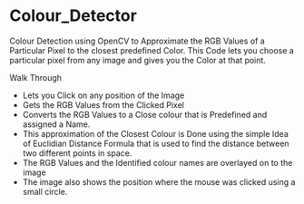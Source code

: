# Colour_Detector
Colour Detection using OpenCV to Approximate the RGB Values of a Particular Pixel to the closest predefined Color. This Code lets you choose a particular pixel from any image and gives you the Color at that point.

Walk Through
- Lets you Click on any position of the Image
- Gets the RGB Values from the Clicked Pixel 
- Converts the RGB Values to a Close colour that is Predefined and assigned a Name.
- This approximation of the Closest Colour is Done using the simple Idea of Euclidian Distance Formula that is used to find the distance between two different points in space.
- The RGB Values and the Identified colour names are overlayed on to the image
- The image also shows the position where the mouse was clicked using a small circle.
